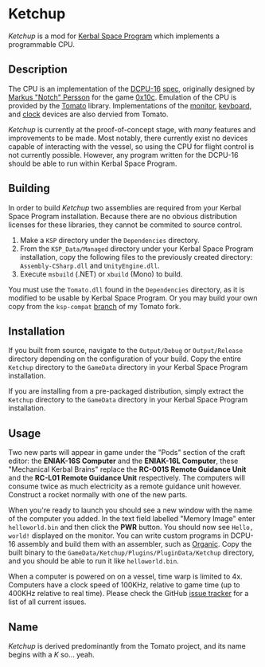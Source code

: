 Ketchup
===========

*Ketchup* is a mod for [Kerbal Space Program][ksp] which implements a programmable CPU.

Description
---------------
The CPU is an implementation of the [DCPU-16][dcpu] [spec][dcpu-spec], originally designed by
[Markus "Notch" Persson][notch] for the game [0x10c][0x10c]. Emulation of the CPU is provided by the
[Tomato][tomato] library. Implementations of the [monitor][monitor-spec], [keyboard][keyboard-spec], and
[clock][clock-spec] devices are also dervied from Tomato.

*Ketchup* is currently at the proof-of-concept stage, with *many* features and improvements to be made. Most
notably, there currently exist no devices capable of interacting with the vessel, so using the CPU for flight
control is not currently possible. However, any program written for the DCPU-16 should be able to run within
Kerbal Space Program.

Building
------------
In order to build *Ketchup* two assemblies are required from your Kerbal Space Program installation. Because
there are no obvious distribution licenses for these libraries, they cannot be commited to source control.

1. Make a `KSP` directory under the `Dependencies` directory.
2. From the `KSP_Data/Managed` directory under your Kerbal Space Program installation, copy the following files to
   the previously created directory: `Assembly-CSharp.dll` and `UnityEngine.dll`.
3. Execute `msbuild` (.NET) or `xbuild` (Mono) to build.

You must use the `Tomato.dll` found in the `Dependencies` directory, as it is modified to be usable by Kerbal
Space Program. Or you may build your own copy from the `ksp-compat` [branch][tomato-ksp-compat] of my Tomato fork.

Installation
----------------
If you built from source, navigate to the `Output/Debug` or `Output/Release` directory depending on the
configuration of your build. Copy the entire `Ketchup` directory to the `GameData` directory in your Kerbal Space
Program installation.

If you are installing from a pre-packaged distribution, simply extract the `Ketchup` directory to the `GameData`
directory in your Kerbal Space Program installation.

Usage
---------
Two new parts will appear in game under the "Pods" section of the craft editor: the **ENIAK-16S Computer** and
the **ENIAK-16L Computer**, these "Mechanical Kerbal Brains" replace the **RC-001S Remote Guidance Unit** and the
**RC-L01 Remote Guidance Unit** respectively. The computers will consume twice as much electricity as a remote
guidance unit however. Construct a rocket normally with one of the new parts.

When you're ready to launch you should see a new window with the name of the computer you added. In the text
field labelled "Memory Image" enter `helloworld.bin`  and then click the **PWR** button. You should now see
`Hello, world!` displayed on the monitor. You can write custom programs in DCPU-16 assembly and build them with an
assembler, such as [Organic][organic]. Copy the built binary to the `GameData/Ketchup/Plugins/PluginData/Ketchup`
directory, and you should be able to run it like `helloworld.bin`.

When a computer is powered on on a vessel, time warp is limited to 4x. Computers have a clock speed of 100KHz,
relative to game time (up to 400KHz relative to real time). Please check the GitHub [issue tracker][issues] for a
list of all current issues.

Name
--------
*Ketchup* is derived predominantly from the Tomato project, and its name begins with a *K* so... yeah.

[0x10c]: http://0x10c.com/
[clock-spec]: http://dcpu.com/clock/
[dcpu]: http://dcpu.com/
[dcpu-spec]: http://dcpu.com/dcpu-16/
[issues]: https://github.com/dbent/Ketchup/issues
[keyboard-spec]: http://dcpu.com/keyboard/
[ksp]: https://kerbalspaceprogram.com/
[monitor-spec]: http://dcpu.com/monitor/
[notch]: https://mojang.com/notch/
[organic]: https://github.com/SirCmpwn/organic
[tomato]: https://github.com/SirCmpwn/Tomato
[tomato-ksp-compat]: https://github.com/dbent/Tomato/tree/ksp-compat

